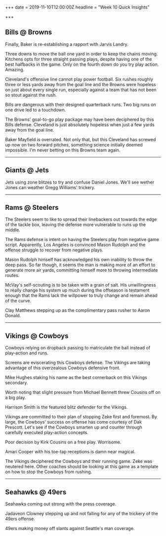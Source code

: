 +++
date = 2019-11-10T12:00:00Z
headline = "Week 10 Quick Insights"

+++
## Bills @ Browns

Finally, Baker is re-establishing a rapport with Jarvis Landry.

Three downs to move the ball one yard in order to keep the chains moving. Kitchens opts for three straight passing plays, despite having one of the best halfbacks in the game. Only on the fourth down do you try play action. Amazing.

Cleveland's offensive line cannot play power football. Six rushes roughly three or less yards away from the goal line and the Browns were hopeless on just about every single run, especially against a team that has not been so stout against the rush.

Bills are dangerous with their designed quarterback runs. Two big runs on one drive led to a touchdown.

The Browns' goal-to-go play package may have been deciphered by this Bills defense. Cleveland is just absolutely hopeless when just a few yards away from the goal line.

Baker Mayfield is overrated. Not only that, but this Cleveland has screwed up now on two forward pitches, something science initially deemed impossible. I'm never betting on this Browns team again.

***

## Giants @ Jets

Jets using zone blitzes to try and confuse Daniel Jones. We'll see wether Jones can weather Gregg Williams' trickery.

***

## Rams @ Steelers

The Steelers seem to like to spread their linebackers out towards the edge of the tackle box, leaving the defense more vulnerable to runs up the middle.

The Rams defense is intent on having the Steelers play from negative game script. Apparently, Los Angeles is convinced Mason Rudolph and the offense struggle to recover from negative plays.

Mason Rudolph himself has acknowledged his own inability to throw the deep pass. So far though, it seems the man is making more of an effort to generate more air yards, committing himself more to throwing intermediate routes.

McVay's self-scouting is to be taken with a grain of salt. His unwillingness to really change his system up much during the offseason is testament enough that the Rams lack the willpower to truly change and remain ahead of the curve.

Clay Matthews stepping up as the complimentary pass rusher to Aaron Donald.

***

## Vikings @ Cowboys

Cowboys relying on dropback passing to matriculate the ball instead of play-action and runs.

Screens are eviscerating this Cowboys defense. The Vikings are taking advantage of this overzealous Cowboys defensive front.

Mike Hughes staking his name as the best cornerback on this Vikings secondary.

Worth noting that slight pressure from Michael Bennett threw Cousins off on a big play.

Harrison Smith is the featured blitz defender for the Vikings.

Vikings are committed to their plan of stopping Zeke first and foremost. By large, the Cowboys' success on offense has come courtesy of Dak Prescott. Let's see if the Cowboys smarten up and counter through carefully executed play-action concepts.

Poor decision by Kirk Cousins on a free play. Worrisome.

Amari Cooper with his toe-tap receptions is damn near magical.

The Vikings deciphered the Cowboys and their running game. Zeke was neutered here. Other coaches should be looking at this game as a template on how to stop the Cowboys from rushing.

***

## Seahawks @ 49ers

Seahawks coming out strong with the press coverage.

Jadaveon Clowney stepping up and not falling for any of the trickery of the 49ers offense.

49ers making money off slants against Seattle's man coverage.